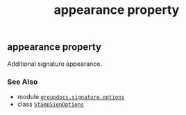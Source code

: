 ﻿---
title: appearance property
second_title: GroupDocs.Signature for Python via .NET API References
description: 
type: docs
url: /python-net/groupdocs.signature.options/stampsignoptions/appearance/
is_root: false
weight: 50
---

## appearance property


Additional signature appearance.

### See Also
* module [`groupdocs.signature.options`](../../)
* class [`StampSignOptions`](/signature/python-net/groupdocs.signature.options/stampsignoptions)

